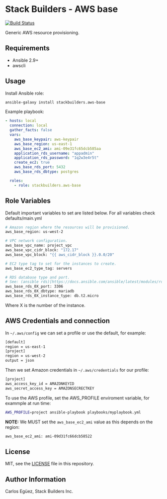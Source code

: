 # Stack Builders - AWS base

[![Build Status](https://travis-ci.org/stackbuilders/aws-base.svg?branch=master)](https://travis-ci.org/stackbuilders/aws-base)

Generic AWS resource provisioning.

## Requirements

- Ansible 2.9+
- awscli

## Usage

Install Ansible role:

```sh
ansible-galaxy install stackbuilders.aws-base
```

Example playbook:

```yaml
- hosts: local
  connection: local
  gather_facts: false
  vars:
    aws_base_keypair: aws-keypair
    aws_base_region: us-east-1
    aws_base_ec2_ami: ami-09e31fc65dcb585aa
    application_rds_username: "appadmin"
    application_rds_password: "1q2w3e4r5t"
    create_ec2: true
    aws_base_rds_port: 5432
    aws_base_rds_dbtype: postgres

  roles:
    - role: stackbuilders.aws-base
```

## Role Variables

Default important variables to set are listed below. For all variables check
defaults/main.yml

```sh
# Amazon region where the resources will be provisioned.
aws_base_region: us-west-2

# VPC network configuration.
aws_base_vpc_name: project_vpc
aws_base_vpc_cidr_block: "172.17"
aws_base_vpc_block: "{{ aws_cidr_block }}.0.0/20"

# EC2 type tag to set for the instances to create.
aws_base_ec2_type_tag: servers

# RDS database type and port.
# See: (ansible rds)[https://docs.ansible.com/ansible/latest/modules/rds_module.html] for more information
aws_base_rds_0X_port: 3306
aws_base_rds_0X_dbtype: mariadb
aws_base_rds_0X_instance_type: db.t2.micro
```

Where X is the number of the instance.

## AWS Credentials and connection

In `~/.aws/config` we can set a profile or use the default, for example:

```sh
[default]
region = us-east-1
[project]
region = us-west-2
output = json
```

Then we set Amazon credentials in `~/.aws/credentials` for our profile:

```sh
[project]
aws_access_key_id = AMAZONKEYID
aws_secret_access_key = AMAZONSECRECTKEY
```

To use the AWS profile, set the AWS_PROFILE enviroment variable, for exammple
at run time:

```sh
AWS_PROFILE=project ansible-playbook playbooks/myplaybook.yml
```

**NOTE:** We MUST set the `aws_base_ec2_ami` value as this depends on the region:

```sh
aws_base_ec2_ami: ami-09d31fc66dcb58522
```

## License

MIT, see the [LICENSE](LICENSE) file in this repository.

## Author Information

Carlos Egüez, Stack Builders Inc.
